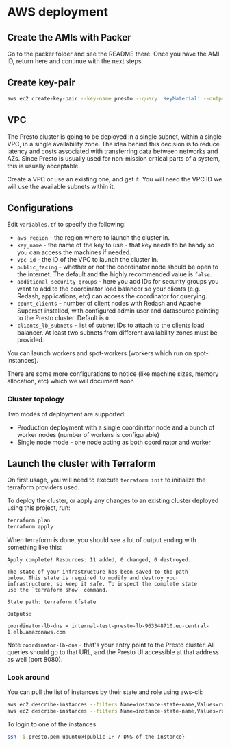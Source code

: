 # AWS deployment

## Create the AMIs with Packer

Go to the packer folder and see the README there. Once you have the AMI ID, return here and continue with the next steps.

## Create key-pair

```bash
aws ec2 create-key-pair --key-name presto --query 'KeyMaterial' --output text > presto.pem
```

## VPC

The Presto cluster is going to be deployed in a single subnet, within a single VPC, in a single availability zone. The idea behind this decision is to reduce latency and costs associated with transferring data between networks and AZs. Since Presto is usually used for non-mission critical parts of a system, this is usually acceptable.

Create a VPC or use an existing one, and get it. You will need the VPC ID we will use the available subnets within it. 

## Configurations

Edit `variables.tf` to specify the following:

* `aws_region` - the region where to launch the cluster in.
* `key_name` - the name of the key to use - that key needs to be handy so you can access the machines if needed.
* `vpc_id` - the ID of the VPC to launch the cluster in.
* `public_facing` - whether or not the coordinator node should be open to the internet. The default and the highly recommended value is `false`.
* `additional_security_groups` - here you add IDs for security groups you want to add to the coordinator load balancer so your clients (e.g. Redash, applications, etc) can access the coordinator for querying.
* `count_clients` - number of client nodes with Redash and Apache Superset installed, with configured admin user and datasource pointing to the Presto cluster. Default is `0`.
* `clients_lb_subnets` - list of subnet IDs to attach to the clients load balancer. At least two subnets from different availability zones must be provided.

You can launch workers and spot-workers (workers which run on spot-instances).

There are some more configurations to notice (like machine sizes, memory allocation, etc) which we will document soon

### Cluster topology

Two modes of deployment are supported:

* Production deployment with a single coordinator node and a bunch of worker nodes (number of workers is configurable) 
* Single node mode - one node acting as both coordinator and worker

## Launch the cluster with Terraform

On first usage, you will need to execute `terraform init` to initialize the terraform providers used.

To deploy the cluster, or apply any changes to an existing cluster deployed using this project, run:

```bash
terraform plan
terraform apply
```

When terraform is done, you should see a lot of output ending with something like this:

```
Apply complete! Resources: 11 added, 0 changed, 0 destroyed.

The state of your infrastructure has been saved to the path
below. This state is required to modify and destroy your
infrastructure, so keep it safe. To inspect the complete state
use the `terraform show` command.

State path: terraform.tfstate

Outputs:

coordinator-lb-dns = internal-test-presto-lb-963348710.eu-central-1.elb.amazonaws.com
```

Note `coordinator-lb-dns` - that's your entry point to the Presto cluster. All queries should go to that URL, and the Presto UI accessible at that address as well (port 8080). 

### Look around

You can pull the list of instances by their state and role using aws-cli:

```bash
aws ec2 describe-instances --filters Name=instance-state-name,Values=running
aws ec2 describe-instances --filters Name=instance-state-name,Values=running,Name=tag:Role,Values=client
```

To login to one of the instances:

```bash
ssh -i presto.pem ubuntu@{public IP / DNS of the instance}
```